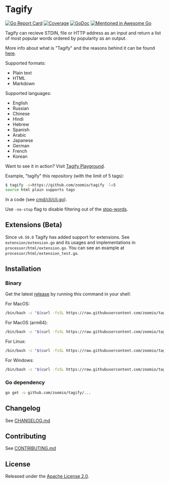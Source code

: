 # Tagify

[![Go Report Card](https://goreportcard.com/badge/github.com/zoomio/tagify)](https://goreportcard.com/report/github.com/zoomio/tagify)
[![Coverage](https://codecov.io/gh/zoomio/tagify/branch/master/graph/badge.svg)](https://codecov.io/gh/zoomio/tagify)
[![GoDoc](https://godoc.org/github.com/zoomio/tagify?status.svg)](https://godoc.org/github.com/zoomio/tagify)
[![Mentioned in Awesome Go](https://awesome.re/mentioned-badge.svg)](https://github.com/avelino/awesome-go)

Tagify can recieve STDIN, file or HTTP address as an input and return a list of most popular words ordered by popularity as an output.

More info about what is "Tagify" and the reasons behind it can be found [here](https://zoomio.org/blog/post/tags_as_a_service-5712840111423488).

Supported formats:
- Plain text
- HTML
- Markdown

Supported languages:
- English
- Russian
- Chinese
- Hindi
- Hebrew
- Spanish
- Arabic
- Japanese
- German
- French
- Korean

Want to see it in action? Visit [Tagify Playground](https://www.zoomio.org/tagify).

Example, "tagify" this repository (with the limit of 5 tags):
```bash
$ tagify -s=https://github.com/zoomio/tagify -l=5
source html plain supports tags
```

In a code (see [cmd/cli/cli.go](https://raw.githubusercontent.com/zoomio/tagify/master/cmd/cli/cli.go)).

Use `-no-stop` flag to disable filtering out of the [stop-words](https://github.com/zoomio/stopwords).

## Extensions (Beta)

Since `v0.50.0` Tagify has added support for extensions. See `extension/extension.go` and its usages and implementations in `processor/html/extension.go`. You can see an example at `processor/html/extension_test.go`.

## Installation

### Binary

Get the latest [release](https://github.com/zoomio/tagify/releases/latest) by running this command in your shell:

For MacOS:
```bash
/bin/bash -c "$(curl -fsSL https://raw.githubusercontent.com/zoomio/tagify/master/_bin/install.sh)" -o darwin
```

For MacOS (arm64):
```bash
/bin/bash -c "$(curl -fsSL https://raw.githubusercontent.com/zoomio/tagify/master/_bin/install.sh)" -o darwin arm64
```

For Linux:
```bash
/bin/bash -c "$(curl -fsSL https://raw.githubusercontent.com/zoomio/tagify/master/_bin/install.sh)" -o linux
```

For Windows:
```bash
/bin/bash -c "$(curl -fsSL https://raw.githubusercontent.com/zoomio/tagify/master/_bin/install.sh)" -o windows
```

### Go dependency

```bash
go get -u github.com/zoomio/tagify/...
```

## Changelog

See [CHANGELOG.md](https://raw.githubusercontent.com/zoomio/tagify/master/CHANGELOG.md)

## Contributing

See [CONTRIBUTING.md](https://raw.githubusercontent.com/zoomio/tagify/master/CONTRIBUTING.md)

## License

Released under the [Apache License 2.0](https://raw.githubusercontent.com/zoomio/tagify/master/LICENSE).
